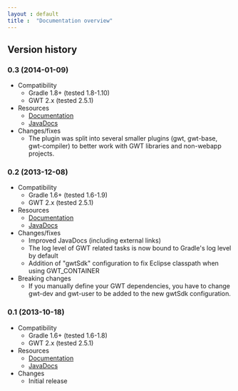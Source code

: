 ```yaml
---
layout : default
title :  "Documentation overview"
---
```


## Version history

### 0.3 (2014-01-09)

* Compatibility
    * Gradle 1.8+ (tested 1.8-1.10)
    * GWT 2.x (tested 2.5.1)
* Resources
    * [Documentation](doc/0.3/)
    * [JavaDocs](doc/0.3/javadoc/)
* Changes/fixes
    * The plugin was split into several smaller plugins (gwt, gwt-base, gwt-compiler) to better work with GWT libraries and non-webapp projects.

### 0.2 (2013-12-08)

* Compatibility
    * Gradle 1.6+ (tested 1.6-1.9)
    * GWT 2.x (tested 2.5.1)
* Resources
    * [Documentation](doc/0.2/)
    * [JavaDocs](doc/0.2/javadoc/)
* Changes/fixes
    * Improved JavaDocs (including external links)
    * The log level of GWT related tasks is now bound to Gradle's log level by default
    * Addition of "gwtSdk" configuration to fix Eclipse classpath when using GWT_CONTAINER
* Breaking changes
    * If you manually define your GWT dependencies, you have to change gwt-dev and gwt-user to be added to the new gwtSdk configuration.

### 0.1 (2013-10-18)

* Compatibility
    * Gradle 1.6+ (tested 1.6-1.8)
    * GWT 2.x (tested 2.5.1)
* Resources
    * [Documentation](doc/0.1/)
    * [JavaDocs](doc/0.1/javadoc/)
* Changes
    * Initial release
